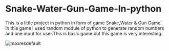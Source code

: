 # Snake-Water-Gun-Game-In-python
This is a little project in python in form of game Snake,Water &amp; Gun Game. In this game I used random module of python to generate random numbers and one input for user.This is basic game but this game is very interesting.

![maxresdefault](https://user-images.githubusercontent.com/76898024/103474408-856ba680-4d71-11eb-832d-d348a79f923d.jpg)
